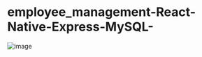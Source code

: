 # employee_management-React-Native-Express-MySQL-
![image](https://github.com/apurba3050/employee_management-React-Native-Express-MySQL-/assets/63312658/29b107cf-78e3-437e-8990-14870ef97032)
